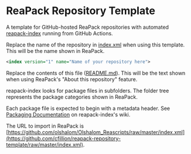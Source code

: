 # ReaPack Repository Template

A template for GitHub-hosted ReaPack repositories with automated
[reapack-index](https://github.com/cfillion/reapack-index)
running from GitHub Actions.

Replace the name of the repository in [index.xml](/index.xml) when using this template.
This will be the name shown in ReaPack.

```xml
<index version="1" name="Name of your repository here">
```

Replace the contents of this file ([README.md](/README.md)).
This will be the text shown when using ReaPack's "About this repository" feature.

reapack-index looks for package files in subfolders.
The folder tree represents the package categories shown in ReaPack.

Each package file is expected to begin with a metadata header.
See [Packaging Documentation](https://github.com/cfillion/reapack-index/wiki/Packaging-Documentation) on reapack-index's wiki.

The URL to import in ReaPack is [https://github.com/olshalom/Olshalom_Reascripts/raw/master/index.xml](https://github.com/cfillion/reapack-repository-template/raw/master/index.xml).
